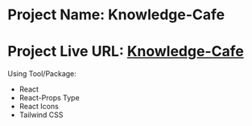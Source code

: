 # Project Name: Knowledge-Cafe

# Project Live URL: [Knowledge-Cafe](https://clear-shirt.surge.sh/)



Using Tool/Package:

- React 
- React-Props Type
- React Icons
- Tailwind CSS
